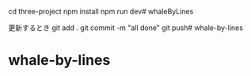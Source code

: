 cd three-project
npm install
npm run dev# whaleByLines

更新するとき
git add .
git commit -m "all done"
git push# whale-by-lines
# whale-by-lines
